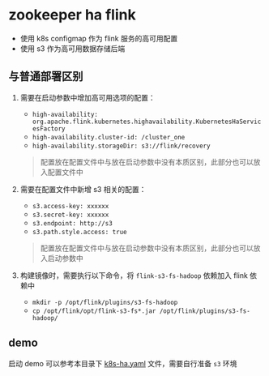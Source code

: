 # zookeeper ha flink

- 使用 k8s configmap 作为 flink 服务的高可用配置
- 使用 s3 作为高可用数据存储后端

## 与普通部署区别

1. 需要在启动参数中增加高可用选项的配置：
   - `high-availability: org.apache.flink.kubernetes.highavailability.KubernetesHaServicesFactory`
   - `high-availability.cluster-id: /cluster_one`
   - `high-availability.storageDir: s3://flink/recovery`

    > 配置放在配置文件中与放在启动参数中没有本质区别，此部分也可以放入配置文件中

2. 需要在配置文件中新增 s3 相关的配置：
   - `s3.access-key: xxxxxx`
   - `s3.secret-key: xxxxxx`
   - `s3.endpoint: http://s3`
   - `s3.path.style.access: true`
   
   > 配置放在配置文件中与放在启动参数中没有本质区别，此部分也可以放入启动参数中

3. 构建镜像时，需要执行以下命令，将 `flink-s3-fs-hadoop` 依赖加入 flink 依赖中
   - `mkdir -p /opt/flink/plugins/s3-fs-hadoop`
   - `cp /opt/flink/opt/flink-s3-fs*.jar /opt/flink/plugins/s3-fs-hadoop/`

## demo

启动 demo 可以参考本目录下 [k8s-ha.yaml](./k8s-ha.yaml) 文件，需要自行准备 `s3` 环境